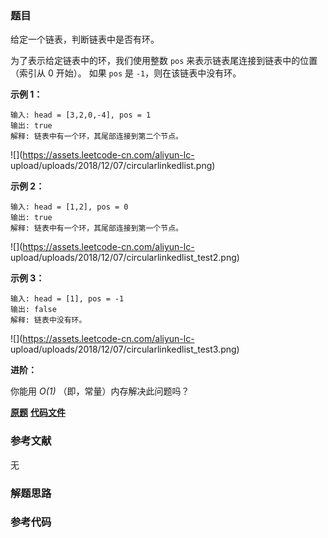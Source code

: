 ### 题目
给定一个链表，判断链表中是否有环。

为了表示给定链表中的环，我们使用整数 `pos` 来表示链表尾连接到链表中的位置（索引从 0 开始）。 如果 `pos` 是 `-1`，则在该链表中没有环。



**示例 1：**

    
    
    输入: head = [3,2,0,-4], pos = 1
    输出: true
    解释: 链表中有一个环，其尾部连接到第二个节点。
    

![](https://assets.leetcode-cn.com/aliyun-lc-
upload/uploads/2018/12/07/circularlinkedlist.png)

**示例  2：**

    
    
    输入: head = [1,2], pos = 0
    输出: true
    解释: 链表中有一个环，其尾部连接到第一个节点。
    

![](https://assets.leetcode-cn.com/aliyun-lc-
upload/uploads/2018/12/07/circularlinkedlist_test2.png)

**示例 3：**

    
    
    输入: head = [1], pos = -1
    输出: false
    解释: 链表中没有环。
    

![](https://assets.leetcode-cn.com/aliyun-lc-
upload/uploads/2018/12/07/circularlinkedlist_test3.png)



**进阶：**

你能用 _O(1)_ （即，常量）内存解决此问题吗？

 **[原题](https://leetcode-cn.com/problems/linked-list-cycle/)**    **[代码文件]()**


### 参考文献
无

### 解题思路




### 参考代码

```go


```





